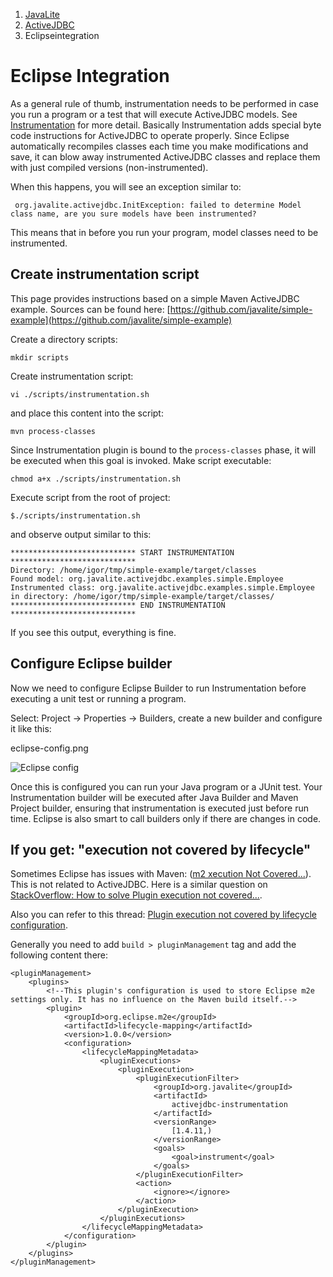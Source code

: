 <ol class=breadcrumb>
   <li><a href=/>JavaLite</a></li>
   <li><a href=/activejdbc>ActiveJDBC</a></li>
   <li class=active>Eclipseintegration</li>
</ol>
<div class=page-header>
   <h1>Eclipse Integration <small></small></h1>
</div>





As a general rule of thumb, instrumentation needs to be performed in case you run a program or a test that will execute ActiveJDBC models.
See [Instrumentation](instrumentation) for more detail. Basically Instrumentation adds special byte code instructions for ActiveJDBC to
operate properly. Since Eclipse automatically recompiles classes each time you make modifications and save, it can blow away
instrumented ActiveJDBC classes and replace them with just compiled versions (non-instrumented).

When this happens, you will see an exception similar to:
```
 org.javalite.activejdbc.InitException: failed to determine Model class name, are you sure models have been instrumented?
```
This means that in before you run your program, model classes need to be instrumented.

## Create instrumentation script

This page provides instructions based on a simple Maven ActiveJDBC example. Sources can be found here:
[https://github.com/javalite/simple-example](https://github.com/javalite/simple-example)

Create a directory scripts:

```
mkdir scripts
```

Create instrumentation script:

```
vi ./scripts/instrumentation.sh
```

and place this content into the script:

```
mvn process-classes
```

Since Instrumentation plugin is bound to the `process-classes` phase, it will be executed when this goal is invoked. Make script executable:

```
chmod a+x ./scripts/instrumentation.sh
```

Execute script from the root of project:
```
$./scripts/instrumentation.sh
```

and observe output similar to this:

```
**************************** START INSTRUMENTATION ****************************
Directory: /home/igor/tmp/simple-example/target/classes
Found model: org.javalite.activejdbc.examples.simple.Employee
Instrumented class: org.javalite.activejdbc.examples.simple.Employee in directory: /home/igor/tmp/simple-example/target/classes/
**************************** END INSTRUMENTATION ****************************
```

If you see this output, everything is fine.

## Configure Eclipse builder

Now we need to configure Eclipse Builder to run Instrumentation before executing a unit test or running a program.

Select: Project -> Properties -> Builders, create a new builder and configure it like this:

eclipse-config.png

![Eclipse config](images/eclipse-config.png)


Once this is configured you can run your Java program or a JUnit test. Your Instrumentation builder will be executed 
after Java Builder and Maven Project builder, ensuring that instrumentation is executed just before run time. Eclipse
is also smart to call builders only if there are changes in code.

## If you get: "execution not covered by lifecycle"

Sometimes Eclipse has issues with Maven: ([m2 xecution Not Covered...](http://www.eclipse.org/m2e/documentation/m2e-execution-not-covered.html)). 
This is not related to ActiveJDBC.  Here is a similar question on 
[StackOverflow: How to solve Plugin execution not covered...](http://stackoverflow.com/questions/6352208/how-to-solve-plugin-execution-not-covered-by-lifecycle-configuration-for-sprin). 

Also you can refer to this thread: [Plugin execution not covered by lifecycle configuration](https://groups.google.com/forum/#!searchin/activejdbc-group/execution$20not$20covered$20by$20lifecycle/activejdbc-group/xQ5gUSnCalc/MWvALjevdAoJ). 


Generally you need to add `build > pluginManagement` tag and add the following content there: 


~~~~ {.xml}
<pluginManagement>
    <plugins>
        <!--This plugin's configuration is used to store Eclipse m2e settings only. It has no influence on the Maven build itself.-->
        <plugin>
            <groupId>org.eclipse.m2e</groupId>
            <artifactId>lifecycle-mapping</artifactId>
            <version>1.0.0</version>
            <configuration>
                <lifecycleMappingMetadata>
                    <pluginExecutions>
                        <pluginExecution>
                            <pluginExecutionFilter>
                                <groupId>org.javalite</groupId>
                                <artifactId>
                                    activejdbc-instrumentation
                                </artifactId>
                                <versionRange>
                                    [1.4.11,)
                                </versionRange>
                                <goals>
                                    <goal>instrument</goal>
                                </goals>
                            </pluginExecutionFilter>
                            <action>
                                <ignore></ignore>
                            </action>
                        </pluginExecution>
                    </pluginExecutions>
                </lifecycleMappingMetadata>
            </configuration>
        </plugin>
    </plugins>
</pluginManagement>
~~~~
